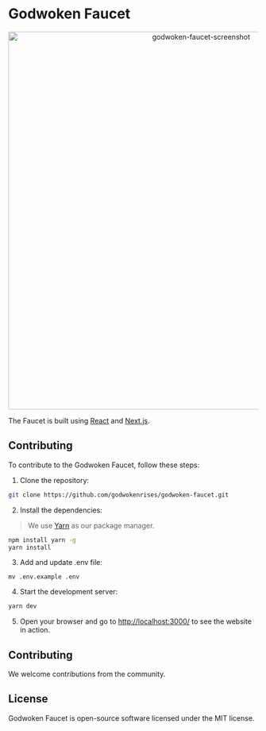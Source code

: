 # Godwoken Faucet

<p align="center">
  <img align="center" width="761" alt="godwoken-faucet-screenshot" src="https://github.com/godwokenrises/godwoken-faucet/assets/1297478/12c25141-7124-426b-9bbe-95186c81b522">
</p>

The Faucet is built using [React](https://reactjs.org/) and [Next.js](https://www.nextjs.com).


## Contributing 

To contribute to the Godwoken Faucet, follow these steps:

1. Clone the repository:

```bash
git clone https://github.com/godwokenrises/godwoken-faucet.git
```

2. Install the dependencies:
> We use [Yarn](https://yarnpkg.com/) as our package manager.

```bash
npm install yarn -g
yarn install
```

3. Add and update .env file:
```
mv .env.example .env
```

4. Start the development server:

```bash
yarn dev
```

5. Open your browser and go to [http://localhost:3000/](http://localhost:3000/) to see the website in action.

## Contributing

We welcome contributions from the community.

## License

Godwoken Faucet is open-source software licensed under the MIT license.

